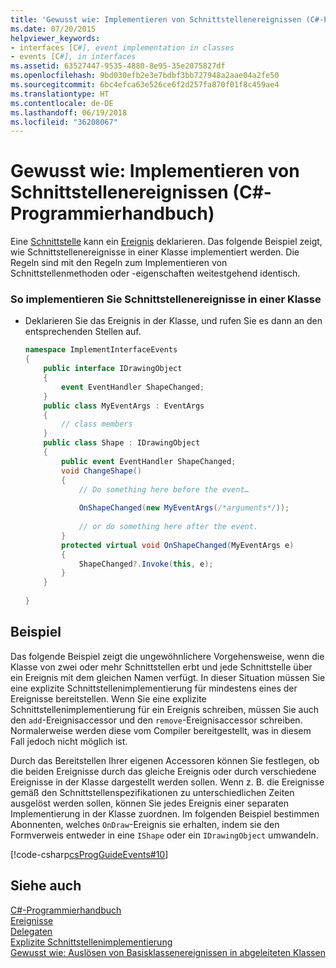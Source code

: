```yaml
---
title: 'Gewusst wie: Implementieren von Schnittstellenereignissen (C#-Programmierhandbuch)'
ms.date: 07/20/2015
helpviewer_keywords:
- interfaces [C#], event implementation in classes
- events [C#], in interfaces
ms.assetid: 63527447-9535-4880-8e95-35e2075827df
ms.openlocfilehash: 9bd030efb2e3e7bdbf3bb727948a2aae04a2fe50
ms.sourcegitcommit: 6bc4efca63e526ce6f2d257fa870f01f8c459ae4
ms.translationtype: HT
ms.contentlocale: de-DE
ms.lasthandoff: 06/19/2018
ms.locfileid: "36208067"
---
```

# <a name="how-to-implement-interface-events-c-programming-guide"></a>Gewusst wie: Implementieren von Schnittstellenereignissen (C#-Programmierhandbuch)
Eine [Schnittstelle](../../../csharp/language-reference/keywords/interface.md) kann ein [Ereignis](../../../csharp/language-reference/keywords/event.md) deklarieren. Das folgende Beispiel zeigt, wie Schnittstellenereignisse in einer Klasse implementiert werden. Die Regeln sind mit den Regeln zum Implementieren von Schnittstellenmethoden oder -eigenschaften weitestgehend identisch.  
  
### <a name="to-implement-interface-events-in-a-class"></a>So implementieren Sie Schnittstellenereignisse in einer Klasse  
  
-   Deklarieren Sie das Ereignis in der Klasse, und rufen Sie es dann an den entsprechenden Stellen auf.  
  
    ```csharp
    namespace ImplementInterfaceEvents  
    {  
        public interface IDrawingObject  
        {  
            event EventHandler ShapeChanged;  
        }  
        public class MyEventArgs : EventArgs   
        {  
            // class members  
        }  
        public class Shape : IDrawingObject  
        {  
            public event EventHandler ShapeChanged;  
            void ChangeShape()  
            {  
                // Do something here before the event…  
  
                OnShapeChanged(new MyEventArgs(/*arguments*/));  
  
                // or do something here after the event.   
            }  
            protected virtual void OnShapeChanged(MyEventArgs e)  
            {  
                ShapeChanged?.Invoke(this, e);  
            }  
        }  
  
    }  
    ```  
  
## <a name="example"></a>Beispiel  
Das folgende Beispiel zeigt die ungewöhnlichere Vorgehensweise, wenn die Klasse von zwei oder mehr Schnittstellen erbt und jede Schnittstelle über ein Ereignis mit dem gleichen Namen verfügt. In dieser Situation müssen Sie eine explizite Schnittstellenimplementierung für mindestens eines der Ereignisse bereitstellen. Wenn Sie eine explizite Schnittstellenimplementierung für ein Ereignis schreiben, müssen Sie auch den `add`-Ereignisaccessor und den `remove`-Ereignisaccessor schreiben. Normalerweise werden diese vom Compiler bereitgestellt, was in diesem Fall jedoch nicht möglich ist.  
  
Durch das Bereitstellen Ihrer eigenen Accessoren können Sie festlegen, ob die beiden Ereignisse durch das gleiche Ereignis oder durch verschiedene Ereignisse in der Klasse dargestellt werden sollen. Wenn z. B. die Ereignisse gemäß den Schnittstellenspezifikationen zu unterschiedlichen Zeiten ausgelöst werden sollen, können Sie jedes Ereignis einer separaten Implementierung in der Klasse zuordnen. Im folgenden Beispiel bestimmen Abonnenten, welches `OnDraw`-Ereignis sie erhalten, indem sie den Formverweis entweder in eine `IShape` oder ein `IDrawingObject` umwandeln.  
  
 [!code-csharp[csProgGuideEvents#10](../../../csharp/programming-guide/events/codesnippet/CSharp/how-to-implement-interface-events_1.cs)]  
  
## <a name="see-also"></a>Siehe auch  
 [C#-Programmierhandbuch](../../../csharp/programming-guide/index.md)  
 [Ereignisse](../../../csharp/programming-guide/events/index.md)  
 [Delegaten](../../../csharp/programming-guide/delegates/index.md)  
 [Explizite Schnittstellenimplementierung](../../../csharp/programming-guide/interfaces/explicit-interface-implementation.md)  
 [Gewusst wie: Auslösen von Basisklassenereignissen in abgeleiteten Klassen](../../../csharp/programming-guide/events/how-to-raise-base-class-events-in-derived-classes.md)
